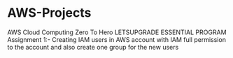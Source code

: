 # AWS-Projects


AWS Cloud Computing  Zero To Hero LETSUPGRADE ESSENTIAL PROGRAM
Assignment 1:- Creating IAM users in AWS account with IAM full permission to the account and also create one group for the new users
